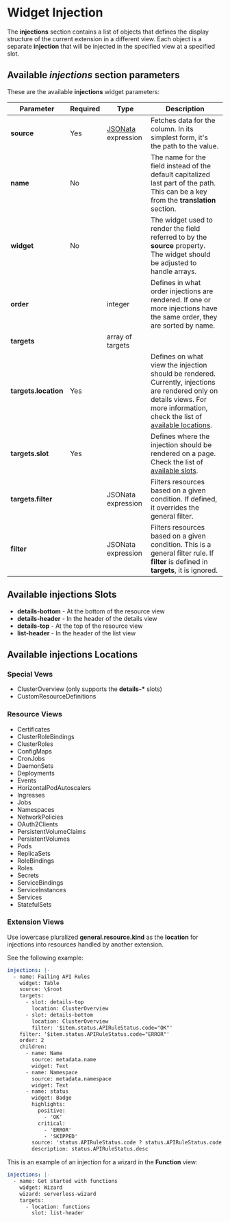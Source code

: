 # Widget Injection

The **injections** section contains a list of objects that defines the display structure of the current extension in a different view. Each object is a separate **injection** that will be injected in the specified view at a specified slot.

## Available _injections_ section parameters

These are the available **injections** widget parameters:

| Parameter | Required | Type | Description |
|-----------|----------|------|-------------|
| **source** | Yes | [JSONata](jsonata.md) expression | Fetches data for the column. In its simplest form, it's the path to the value. |
| **name** | No | | The name for the field instead of the default capitalized last part of the path. This can be a key from the **translation** section. |
| **widget** | No | | The widget used to render the field referred to by the **source** property. The widget should be adjusted to handle arrays. |
| **order** | | integer | Defines in what order injections are rendered. If one or more injections have the same order, they are sorted by name. |
| **targets** | | array of targets | |
| **targets.location** | Yes | | Defines on what view the injection should be rendered. Currently, injections are rendered only on details views. For more information, check the list of [available locations](#available-injections-locations). |
| **targets.slot** | Yes | | Defines where the injection should be rendered on a page. Check the list of [available slots](#available-injections-slots). |
| **targets.filter** | | JSONata expression | Filters resources based on a given condition. If defined, it overrides the general filter. |
| **filter** | | JSONata expression | Filters resources based on a given condition. This is a general filter rule. If **filter** is defined in **targets**, it is ignored. |

## Available **injections** Slots

- **details-bottom** - At the bottom of the resource view
- **details-header** - In the header of the details view
- **details-top** - At the top of the resource view
- **list-header** - In the header of the list view

## Available **injections** Locations

### Special Vews

- ClusterOverview (only supports the **details-\*** slots)
- CustomResourceDefinitions

### Resource Views

- Certificates
- ClusterRoleBindings
- ClusterRoles
- ConfigMaps
- CronJobs
- DaemonSets
- Deployments
- Events
- HorizontalPodAutoscalers
- Ingresses
- Jobs
- Namespaces
- NetworkPolicies
- OAuth2Clients
- PersistentVolumeClaims
- PersistentVolumes
- Pods
- ReplicaSets
- RoleBindings
- Roles
- Secrets
- ServiceBindings
- ServiceInstances
- Services
- StatefulSets

### Extension Views

Use lowercase pluralized **general.resource.kind** as the **location** for injections into resources handled by another extension.

See the following example:

```yaml
injections: |-
  - name: Failing API Rules
    widget: Table
    source: \$root
    targets:
      - slot: details-top
        location: ClusterOverview
      - slot: details-bottom
        location: ClusterOverview
        filter: '$item.status.APIRuleStatus.code="OK"'
    filter: '$item.status.APIRuleStatus.code="ERROR"'
    order: 2
    children:
      - name: Name
        source: metadata.name
        widget: Text
      - name: Namespace
        source: metadata.namespace
        widget: Text
      - name: status
        widget: Badge
        highlights:
          positive:
            - 'OK'
          critical:
            - 'ERROR'
            - 'SKIPPED'
        source: 'status.APIRuleStatus.code ? status.APIRuleStatus.code : "UNKNOWN"'
        description: status.APIRuleStatus.desc
```

This is an example of an injection for a wizard in the **Function** view:

```yaml
injections: |-
  - name: Get started with functions
    widget: Wizard
    wizard: serverless-wizard
    targets:
      - location: functions
        slot: list-header
```
